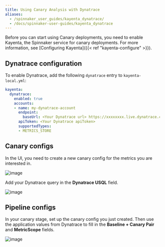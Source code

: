 ```yaml
---
title: Using Canary Analysis with Dynatrace
aliases:
  - /spinnaker_user_guides/kayenta_dynatrace/
  - /docs/spinnaker-user-guides/kayenta_dynatrace
---
```



Before you can start using Canary deployments, you need to enable Kayenta, the Spinnaker service for canary deployments. For more information, see [Configuring Kayenta]({{< ref "kayenta-configure" >}}).


## Dynatrace configuration

To enable Dynatrace, add the following `dynatrace` entry to `kayenta-local.yml`:

```yaml
kayenta:
  dynatrace:
    enabled: true
    accounts:
    - name: my-dynatrace-account
      endpoint:
        baseUrl: <Your Dynatrace url> https://xxxxxxxx.live.dynatrace.com
      apiToken: <Your Dynatrace apiToken>
      supportedTypes:
      - METRICS_STORE
```

## Canary configs

In the UI, you need to create a new canary config for the metrics you are interested in.

![image](/images/user-guides/canary/canary_config_dynatrace.png)


Add your Dynatrace query in the **Dynatrace USQL** field.

![image](/images/user-guides/canary/canary_config_dynatrace_query.png)


## Pipeline configs

In your canary stage, set up the canary config you just created. Then use the application values from Dynatrace to fill in the **Baseline + Canary Pair** and **MetricScope** fields.

![image](/images/user-guides/canary/canary_stage_dynatrace.png)